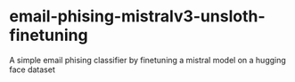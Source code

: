 # email-phising-mistralv3-unsloth-finetuning
A simple email phising classifier by finetuning a mistral model on a hugging face dataset
